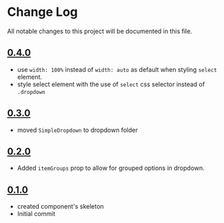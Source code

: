 # Change Log

All notable changes to this project will be documented in this file.

## [0.4.0](https://github.com/code-dot-org/code-dot-org/pull/57105)
* use `width: 100%` instead of `width: auto` as default when styling `select` element.
* style select element with the use of `select` css selector instead of `.dropdown`

## [0.3.0](https://github.com/code-dot-org/code-dot-org/pull/57105)
* moved `SimpleDropdown` to dropdown folder

## [0.2.0](https://github.com/code-dot-org/code-dot-org/pull/56724)
* Added `itemGroups` prop to allow for grouped options in dropdown.

## [0.1.0](https://github.com/code-dot-org/code-dot-org/pull/55514)
* created component's skeleton
* Initial commit
